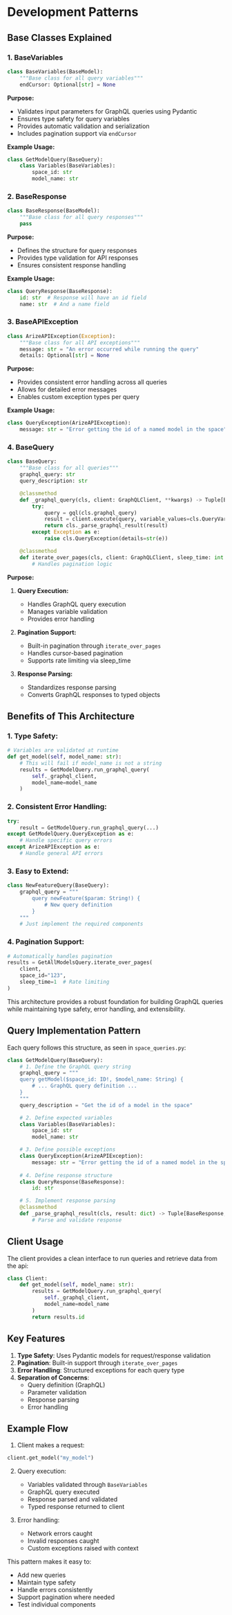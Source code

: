 # Development Patterns

## Base Classes Explained

### 1. BaseVariables

````python:sdk/python/api/arize_api/queries/basequery.py
class BaseVariables(BaseModel):
    """Base class for all query variables"""
    endCursor: Optional[str] = None
````

**Purpose:**
- Validates input parameters for GraphQL queries using Pydantic
- Ensures type safety for query variables
- Provides automatic validation and serialization
- Includes pagination support via `endCursor`

**Example Usage:**
````python
class GetModelQuery(BaseQuery):
    class Variables(BaseVariables):
        space_id: str
        model_name: str
````

### 2. BaseResponse

````python:sdk/python/api/arize_api/queries/basequery.py
class BaseResponse(BaseModel):
    """Base class for all query responses"""
    pass
````

**Purpose:**
- Defines the structure for query responses
- Provides type validation for API responses
- Ensures consistent response handling

**Example Usage:**
````python
class QueryResponse(BaseResponse):
    id: str  # Response will have an id field
    name: str  # And a name field
````

### 3. BaseAPIException

````python:sdk/python/api/arize_api/queries/basequery.py
class ArizeAPIException(Exception):
    """Base class for all API exceptions"""
    message: str = "An error occurred while running the query"
    details: Optional[str] = None
````

**Purpose:**
- Provides consistent error handling across all queries
- Allows for detailed error messages
- Enables custom exception types per query

**Example Usage:**
````python
class QueryException(ArizeAPIException):
    message: str = "Error getting the id of a named model in the space"
````

### 4. BaseQuery

````python:sdk/python/api/arize_api/queries/basequery.py
class BaseQuery:
    """Base class for all queries"""
    graphql_query: str
    query_description: str

    @classmethod
    def _graphql_query(cls, client: GraphQLClient, **kwargs) -> Tuple[BaseResponse, bool, Optional[str]]:
        try:
            query = gql(cls.graphql_query)
            result = client.execute(query, variable_values=cls.QueryVariables(**kwargs).model_dump())
            return cls._parse_graphql_result(result)
        except Exception as e:
            raise cls.QueryException(details=str(e))

    @classmethod
    def iterate_over_pages(cls, client: GraphQLClient, sleep_time: int = 0, **kwargs) -> List[BaseResponse]:
        # Handles pagination logic
````

**Purpose:**
1. **Query Execution:**
   - Handles GraphQL query execution
   - Manages variable validation
   - Provides error handling

2. **Pagination Support:**
   - Built-in pagination through `iterate_over_pages`
   - Handles cursor-based pagination
   - Supports rate limiting via sleep_time

3. **Response Parsing:**
   - Standardizes response parsing
   - Converts GraphQL responses to typed objects

## Benefits of This Architecture

### 1. **Type Safety:**
```python
# Variables are validated at runtime
def get_model(self, model_name: str):
    # This will fail if model_name is not a string
    results = GetModelQuery.run_graphql_query(
        self._graphql_client, 
        model_name=model_name
    )
```

### 2. **Consistent Error Handling:**
```python
try:
    result = GetModelQuery.run_graphql_query(...)
except GetModelQuery.QueryException as e:
    # Handle specific query errors
except ArizeAPIException as e:
    # Handle general API errors
```

### 3. **Easy to Extend:**
```python
class NewFeatureQuery(BaseQuery):
    graphql_query = """
        query newFeature($param: String!) {
            # New query definition
        }
    """
    # Just implement the required components
```

### 4. **Pagination Support:**
```python
# Automatically handles pagination
results = GetAllModelsQuery.iterate_over_pages(
    client, 
    space_id="123",
    sleep_time=1  # Rate limiting
)
```

This architecture provides a robust foundation for building GraphQL queries while maintaining type safety, error handling, and extensibility.


## Query Implementation Pattern

Each query follows this structure, as seen in `space_queries.py`:

```python
class GetModelQuery(BaseQuery):
    # 1. Define the GraphQL query string
    graphql_query = """
    query getModel($space_id: ID!, $model_name: String) {
        # ... GraphQL query definition ...
    }
    """
    query_description = "Get the id of a model in the space"

    # 2. Define expected variables
    class Variables(BaseVariables):
        space_id: str
        model_name: str

    # 3. Define possible exceptions
    class QueryException(ArizeAPIException):
        message: str = "Error getting the id of a named model in the space"
        
    # 4. Define response structure
    class QueryResponse(BaseResponse):
        id: str

    # 5. Implement response parsing
    @classmethod
    def _parse_graphql_result(cls, result: dict) -> Tuple[BaseResponse, bool, Optional[str]]:
        # Parse and validate response
```

## Client Usage

The client provides a clean interface to run queries and retrieve data from the api:

```python:sdk/python/api/arize_api/client.py
class Client:
    def get_model(self, model_name: str):
        results = GetModelQuery.run_graphql_query(
            self._graphql_client, 
            model_name=model_name
        )
        return results.id
```

## Key Features

1. **Type Safety**: Uses Pydantic models for request/response validation
2. **Pagination**: Built-in support through `iterate_over_pages`
3. **Error Handling**: Structured exceptions for each query type
4. **Separation of Concerns**:
   - Query definition (GraphQL)
   - Parameter validation
   - Response parsing
   - Error handling

## Example Flow

1. Client makes a request:
```python
client.get_model("my_model")
```

2. Query execution:
   - Variables validated through `BaseVariables`
   - GraphQL query executed
   - Response parsed and validated
   - Typed response returned to client

3. Error handling:
   - Network errors caught
   - Invalid responses caught
   - Custom exceptions raised with context

This pattern makes it easy to:
- Add new queries
- Maintain type safety
- Handle errors consistently
- Support pagination where needed
- Test individual components
